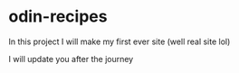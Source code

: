 # odin-recipes

In this project I will make my first ever site (well real site lol)

I will update you after the journey
